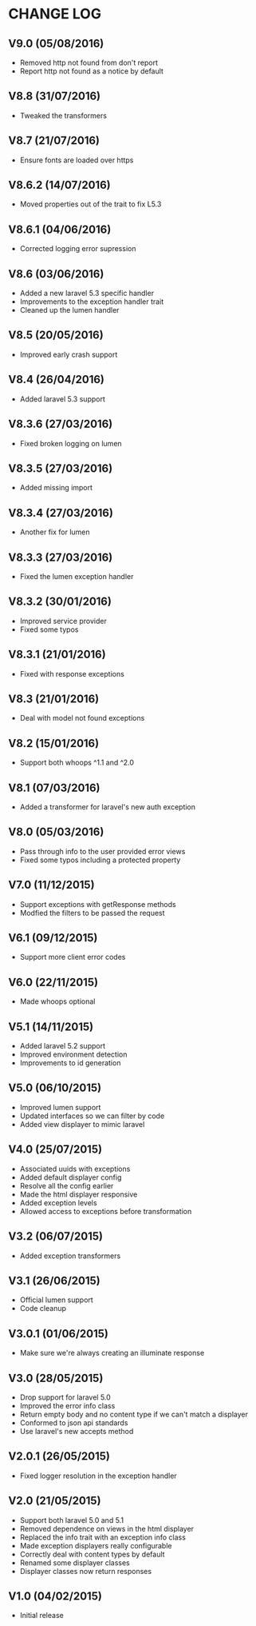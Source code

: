 CHANGE LOG
==========


## V9.0 (05/08/2016)

* Removed http not found from don't report
* Report http not found as a notice by default


## V8.8 (31/07/2016)

* Tweaked the transformers


## V8.7 (21/07/2016)

* Ensure fonts are loaded over https


## V8.6.2 (14/07/2016)

* Moved properties out of the trait to fix L5.3


## V8.6.1 (04/06/2016)

* Corrected logging error supression


## V8.6 (03/06/2016)

* Added a new laravel 5.3 specific handler
* Improvements to the exception handler trait
* Cleaned up the lumen handler


## V8.5 (20/05/2016)

* Improved early crash support


## V8.4 (26/04/2016)

* Added laravel 5.3 support


## V8.3.6 (27/03/2016)

* Fixed broken logging on lumen


## V8.3.5 (27/03/2016)

* Added missing import


## V8.3.4 (27/03/2016)

* Another fix for lumen


## V8.3.3 (27/03/2016)

* Fixed the lumen exception handler


## V8.3.2 (30/01/2016)

* Improved service provider
* Fixed some typos


## V8.3.1 (21/01/2016)

* Fixed with response exceptions


## V8.3 (21/01/2016)

* Deal with model not found exceptions


## V8.2 (15/01/2016)

* Support both whoops ^1.1 and ^2.0


## V8.1 (07/03/2016)

* Added a transformer for laravel's new auth exception


## V8.0 (05/03/2016)

* Pass through info to the user provided error views
* Fixed some typos including a protected property


## V7.0 (11/12/2015)

* Support exceptions with getResponse methods
* Modfied the filters to be passed the request


## V6.1 (09/12/2015)

* Support more client error codes


## V6.0 (22/11/2015)

* Made whoops optional


## V5.1 (14/11/2015)

* Added laravel 5.2 support
* Improved environment detection
* Improvements to id generation


## V5.0 (06/10/2015)

* Improved lumen support
* Updated interfaces so we can filter by code
* Added view displayer to mimic laravel


## V4.0 (25/07/2015)

* Associated uuids with exceptions
* Added default displayer config
* Resolve all the config earlier
* Made the html displayer responsive
* Added exception levels
* Allowed access to exceptions before transformation


## V3.2 (06/07/2015)

* Added exception transformers


## V3.1 (26/06/2015)

* Official lumen support
* Code cleanup


## V3.0.1 (01/06/2015)

* Make sure we're always creating an illuminate response


## V3.0 (28/05/2015)

* Drop support for laravel 5.0
* Improved the error info class
* Return empty body and no content type if we can't match a displayer
* Conformed to json api standards
* Use laravel's new accepts method


## V2.0.1 (26/05/2015)

* Fixed logger resolution in the exception handler


## V2.0 (21/05/2015)

* Support both laravel 5.0 and 5.1
* Removed dependence on views in the html displayer
* Replaced the info trait with an exception info class
* Made exception displayers really configurable
* Correctly deal with content types by default
* Renamed some displayer classes
* Displayer classes now return responses


## V1.0 (04/02/2015)

* Initial release
